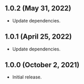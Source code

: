 ## 1.0.2 (May 31, 2022)
- Update dependencies.

## 1.0.1 (April 25, 2022)
- Update dependencies.

## 1.0.0 (October 2, 2021)
- Initial release.